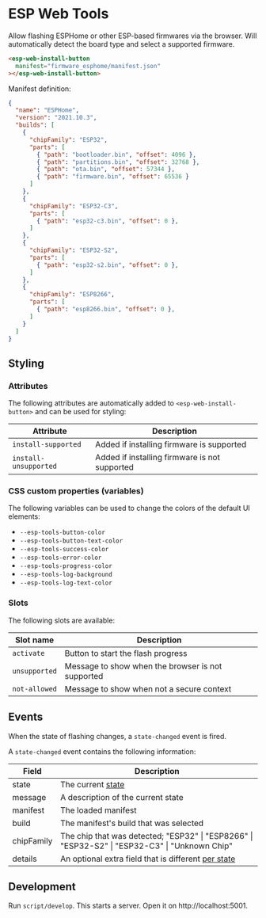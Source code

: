 # ESP Web Tools

Allow flashing ESPHome or other ESP-based firmwares via the browser. Will automatically detect the board type and select a supported firmware.

```html
<esp-web-install-button
  manifest="firmware_esphome/manifest.json"
></esp-web-install-button>
```

Manifest definition:

```json
{
  "name": "ESPHome",
  "version": "2021.10.3",
  "builds": [
    {
      "chipFamily": "ESP32",
      "parts": [
        { "path": "bootloader.bin", "offset": 4096 },
        { "path": "partitions.bin", "offset": 32768 },
        { "path": "ota.bin", "offset": 57344 },
        { "path": "firmware.bin", "offset": 65536 }
      ]
    },
    {
      "chipFamily": "ESP32-C3",
      "parts": [
        { "path": "esp32-c3.bin", "offset": 0 },
      ]
    },
    {
      "chipFamily": "ESP32-S2",
      "parts": [
        { "path": "esp32-s2.bin", "offset": 0 },
      ]
    },
    {
      "chipFamily": "ESP8266",
      "parts": [
        { "path": "esp8266.bin", "offset": 0 },
      ]
    }
  ]
}
```

## Styling

### Attributes

The following attributes are automatically added to `<esp-web-install-button>` and can be used for styling:

| Attribute | Description |
| -- | -- |
| `install-supported` | Added if installing firmware is supported
| `install-unsupported` | Added if installing firmware is not supported

### CSS custom properties (variables)

The following variables can be used to change the colors of the default UI elements:

- `--esp-tools-button-color`
- `--esp-tools-button-text-color`
- `--esp-tools-success-color`
- `--esp-tools-error-color`
- `--esp-tools-progress-color`
- `--esp-tools-log-background`
- `--esp-tools-log-text-color`

### Slots

The following slots are available:

| Slot name | Description |
| -- | -- |
| `activate` | Button to start the flash progress
| `unsupported` | Message to show when the browser is not supported
| `not-allowed` | Message to show when not a secure context

## Events

When the state of flashing changes, a `state-changed` event is fired.

A `state-changed` event contains the following information:

Field | Description
-- | --
state | The current [state](https://github.com/esphome/esp-web-tools/blob/main/src/const.ts)
message | A description of the current state
manifest | The loaded manifest
build | The manifest's build that was selected
chipFamily | The chip that was detected;&nbsp;"ESP32" \| "ESP8266" \| "ESP32-S2" \| "ESP32-C3" \| "Unknown Chip"
details | An optional extra field that is different [per state](https://github.com/esphome/esp-web-tools/blob/main/src/const.ts)

## Development

Run `script/develop`. This starts a server. Open it on http://localhost:5001.
